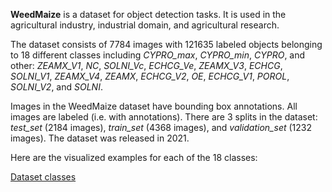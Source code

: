 **WeedMaize** is a dataset for object detection tasks. It is used in the agricultural industry, industrial domain, and agricultural research. 

The dataset consists of 7784 images with 121635 labeled objects belonging to 18 different classes including *CYPRO_max*, *CYPRO_min*, *CYPRO*, and other: *ZEAMX_V1*, *NC*, *SOLNI_Vc*, *ECHCG_Ve*, *ZEAMX_V3*, *ECHCG*, *SOLNI_V1*, *ZEAMX_V4*, *ZEAMX*, *ECHCG_V2*, *OE*, *ECHCG_V1*, *POROL*, *SOLNI_V2*, and *SOLNI*.

Images in the WeedMaize dataset have bounding box annotations. All images are labeled (i.e. with annotations). There are 3 splits in the dataset: *test_set* (2184 images), *train_set* (4368 images), and *validation_set* (1232 images). The dataset was released in 2021.

Here are the visualized examples for each of the 18 classes:

[Dataset classes](https://github.com/dataset-ninja/weedmaize/raw/main/visualizations/classes_preview.webm)
